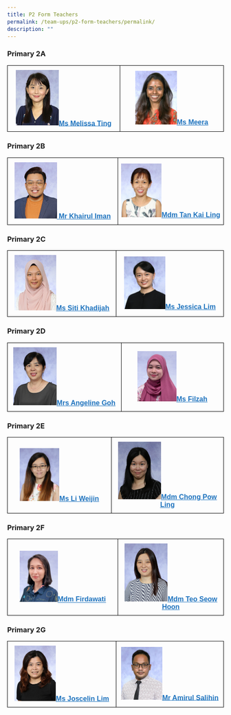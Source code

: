 ```yaml
---
title: P2 Form Teachers
permalink: /team-ups/p2-form-teachers/permalink/
description: ""
---
```

### **Primary 2A**

<style type="text/css">
.tg  {border-collapse:collapse;border-spacing:0;}
.tg td{border-color:black;border-style:solid;border-width:1px;font-family:Arial, sans-serif;font-size:14px;
  overflow:hidden;padding:10px 5px;word-break:normal;}
.tg th{border-color:black;border-style:solid;border-width:1px;font-family:Arial, sans-serif;font-size:14px;
  font-weight:normal;overflow:hidden;padding:10px 5px;word-break:normal;}
.tg .tg-f4yw{background-color:#FFF;text-align:center;vertical-align:middle}
.tg .tg-vgmr{background-color:#;text-align:center;vertical-align:middle}
</style>
<table class="tg">
<thead>
  <tr>
    <td colspan="2" class="tg-vgmr"><img style="width:40%" src="/images/Our%20Team%20UPS/P2%20Form%20Teachers/Melissa.jpg"><span style="font-weight:bold"><a rel="noopener noreferrer" target="_blank" href="mailto:ting_pui_ling@schools.gov.sg"><span style="text-decoration:underline;color:#1E73BE;background-color:transparent">Ms Melissa Ting</span></a></span></td>
    <td class="tg-vgmr"><img style="width:42%" src="/images/Our%20Team%20UPS/Tamil%20Language%20Teachers/meera.jpg"><span style="font-weight:bold"><a rel="noopener noreferrer" target="_blank" href="mailto:Meera_rajarethenam@schools.gov.sg"><span style="text-decoration:underline;color:#1E73BE;background-color:transparent">Ms Meera</span></a></span><br>
		</td>
	</tr>
</thead>
</table>
	
	
### **Primary 2B**
	
<style type="text/css">
.tg  {border-collapse:collapse;border-spacing:0;}
.tg td{border-color:black;border-style:solid;border-width:1px;font-family:Arial, sans-serif;font-size:14px;
  overflow:hidden;padding:10px 5px;word-break:normal;}
.tg th{border-color:black;border-style:solid;border-width:1px;font-family:Arial, sans-serif;font-size:14px;
  font-weight:normal;overflow:hidden;padding:10px 5px;word-break:normal;}
.tg .tg-f4yw{background-color:#FFF;text-align:center;vertical-align:middle}
.tg .tg-vgmr{background-color:#;text-align:center;vertical-align:middle}
</style>
<table class="tg">
<thead>
  <tr>
    <td colspan="2" class="tg-vgmr"><img style="width:40%" src="/images/Our%20Team%20UPS/P2%20Form%20Teachers/mr%20khairul%20iman%20bin%20dailami.jpg"><span style="font-weight:bold"><a rel="noopener noreferrer" target="_blank" href="mailto:
khairul_iman_dailami@schools.gov.sg"><span style="text-decoration:underline;color:#1E73BE;background-color:transparent">
Mr Khairul Iman</span></a></span></td>
    <td class="tg-vgmr"><img style="width:40%" src="/images/Our%20Team%20UPS/Learning%20Support%20Teachers/mdm%20tan%20kai%20ling.jpg"><span style="font-weight:bold"><a rel="noopener noreferrer" target="_blank" href="mailto:tan_kai_ling@schools.gov.sg"><span style="text-decoration:underline;color:#1E73BE;background-color:transparent">Mdm Tan Kai Ling</span></a></span><br>
		</td>
	</tr>
</thead>
</table>
	
### **Primary 2C**

<style type="text/css">
.tg  {border-collapse:collapse;border-spacing:0;}
.tg td{border-color:black;border-style:solid;border-width:1px;font-family:Arial, sans-serif;font-size:14px;
  overflow:hidden;padding:10px 5px;word-break:normal;}
.tg th{border-color:black;border-style:solid;border-width:1px;font-family:Arial, sans-serif;font-size:14px;
  font-weight:normal;overflow:hidden;padding:10px 5px;word-break:normal;}
.tg .tg-f4yw{background-color:#FFF;text-align:center;vertical-align:middle}
.tg .tg-vgmr{background-color:#;text-align:center;vertical-align:middle}
</style>
<table class="tg">
<thead>
  <tr>
    <td colspan="2" class="tg-vgmr"><img style="width:40%" src="/images/Our%20Team%20UPS/P2%20Form%20Teachers/ms%20siti%20khadijah%20binti%20riduan.jpg"><span style="font-weight:bold"><a rel="noopener noreferrer" target="_blank" href="mailto:siti_khadijah_riduan@schools.gov.sg"><span style="text-decoration:underline;color:#1E73BE;background-color:transparent">Ms Siti Khadijah</span></a></span></td>
    <td class="tg-vgmr"><img style="width:40%" src="/images/Our%20Team%20UPS/PE%20Teachers/Jessica.jpg"><span style="font-weight:bold"><a rel="noopener noreferrer" target="_blank" href="mailto:lim_rui_fang_jessica@schools.gov.sg"><span style="text-decoration:underline;color:#1E73BE;background-color:transparent">Ms Jessica Lim
</span></a></span><br>
		</td>
	</tr>
</thead>
</table>

### **Primary 2D**

<style type="text/css">
.tg  {border-collapse:collapse;border-spacing:0;}
.tg td{border-color:black;border-style:solid;border-width:1px;font-family:Arial, sans-serif;font-size:14px;
  overflow:hidden;padding:10px 5px;word-break:normal;}
.tg th{border-color:black;border-style:solid;border-width:1px;font-family:Arial, sans-serif;font-size:14px;
  font-weight:normal;overflow:hidden;padding:10px 5px;word-break:normal;}
.tg .tg-f4yw{background-color:#FFF;text-align:center;vertical-align:middle}
.tg .tg-vgmr{background-color:#;text-align:center;vertical-align:middle}
</style>
<table class="tg">
<thead>
  <tr>
    <td colspan="2" class="tg-vgmr"><img style="width:40%" src="/images/Our%20Team%20UPS/P2%20Form%20Teachers/mrs%20angeline%20goh.jpg"><span style="font-weight:bold"><a rel="noopener noreferrer" target="_blank" href="mailto:siti_khadijah_riduan@schools.gov.sg"><span style="text-decoration:underline;color:#1E73BE;background-color:transparent">Mrs Angeline Goh</span></a></span></td>
    <td class="tg-vgmr"><img style="width:40%" src="/images/Our%20Team%20UPS/P2%20Form%20Teachers/filzah.png"><span style="font-weight:bold"><a rel="noopener noreferrer" target="_blank" href="mailto:Filzah_Shafiee@schools.gov.sg"><span style="text-decoration:underline;color:#1E73BE;background-color:transparent">Ms Filzah
</span></a></span><br>
		</td>
	</tr>
</thead>
</table>

### **Primary 2E**

<style type="text/css">
.tg  {border-collapse:collapse;border-spacing:0;}
.tg td{border-color:black;border-style:solid;border-width:1px;font-family:Arial, sans-serif;font-size:14px;
  overflow:hidden;padding:10px 5px;word-break:normal;}
.tg th{border-color:black;border-style:solid;border-width:1px;font-family:Arial, sans-serif;font-size:14px;
  font-weight:normal;overflow:hidden;padding:10px 5px;word-break:normal;}
.tg .tg-f4yw{background-color:#FFF;text-align:center;vertical-align:middle}
.tg .tg-vgmr{background-color:#;text-align:center;vertical-align:middle}
</style>
<table class="tg">
<thead>
  <tr>
    <td colspan="2" class="tg-vgmr"><img style="width:40%" src="/images/Our%20Team%20UPS/P2%20Form%20Teachers/ms%20li%20weijin.jpg"><span style="font-weight:bold"><a rel="noopener noreferrer" target="_blank" href="mailto:li_weijin@schools.gov.sg"><span style="text-decoration:underline;color:#1E73BE;background-color:transparent">Ms Li Weijin</span></a></span></td>
    <td class="tg-vgmr"><img style="width:40%" src="/images/Our%20Team%20UPS/Chinese%20Language%20Teachers/Pow%20Ling.jpg"><span style="font-weight:bold"><a rel="noopener noreferrer" target="_blank" href="mailto:chong_pow_ling@schools.gov.sg"><span style="text-decoration:underline;color:#1E73BE;background-color:transparent">Mdm Chong Pow Ling</span></a></span><br>
		</td>
	</tr>
</thead>
</table>


### **Primary 2F**

<style type="text/css">
.tg  {border-collapse:collapse;border-spacing:0;}
.tg td{border-color:black;border-style:solid;border-width:1px;font-family:Arial, sans-serif;font-size:14px;
  overflow:hidden;padding:10px 5px;word-break:normal;}
.tg th{border-color:black;border-style:solid;border-width:1px;font-family:Arial, sans-serif;font-size:14px;
  font-weight:normal;overflow:hidden;padding:10px 5px;word-break:normal;}
.tg .tg-f4yw{background-color:#FFF;text-align:center;vertical-align:middle}
.tg .tg-vgmr{background-color:#;text-align:center;vertical-align:middle}
</style>
<table class="tg">
<thead>
  <tr>
     <td class="tg-vgmr"><img style="width:36%" src="/images/Our%20Team%20UPS/P2%20Form%20Teachers/Firdawati.png"><span style="font-weight:bold"><a rel="noopener noreferrer" target="_blank" href="mailto:Firdawati_Somsudin@schools.gov.sg"><span style="text-decoration:underline;color:#1E73BE;background-color:transparent">Mdm Firdawati</span></a></span><br></td>
    <td class="tg-vgmr"><img style="width:43%" src="/images/Our%20Team%20UPS/Chinese%20Language%20Teachers/mdm%20teo%20seow%20hoon.jpg"><span style="font-weight:bold"><a rel="noopener noreferrer" target="_blank" href="mailto:teo_seow_hoon@schools.gov.sg"><span style="text-decoration:underline;color:#1E73BE;background-color:transparent">Mdm Teo Seow Hoon
</span></a></span><br>
		</td>
	</tr>
</thead>
</table>

### **Primary 2G**

<style type="text/css">
.tg  {border-collapse:collapse;border-spacing:0;}
.tg td{border-color:black;border-style:solid;border-width:1px;font-family:Arial, sans-serif;font-size:16px;
  overflow:hidden;padding:10px 5px;word-break:normal;}
.tg th{border-color:black;border-style:solid;border-width:1px;font-family:Arial, sans-serif;font-size:14px;
  font-weight:normal;overflow:hidden;padding:10px 5px;word-break:normal;}
.tg .tg-f4yw{background-color:#FFF;text-align:center;vertical-align:middle}
.tg .tg-vgmr{background-color:#;text-align:center;vertical-align:middle}
</style>
<table class="tg">
<thead>
  <tr>
    <td colspan="2" class="tg-vgmr"><img style="width:40%" src="/images/Our%20Team%20UPS/P2%20Form%20Teachers/ms%20Joscelin%20lim%20poh%20chen.jpg"><span style="font-weight:bold"><a rel="noopener noreferrer" target="_blank" href="mailto:lim_poh_chen@schools.gov.sg"><span style="text-decoration:underline;color:#1E73BE;background-color:transparent">Ms Joscelin Lim</span></a></span></td>
    <td class="tg-vgmr"><img style="width:40%" src="/images/Our%20Team%20UPS/PE%20Teachers/AMIRUL.jpg"><span style="font-weight:bold"><a rel="noopener noreferrer" target="_blank" href="mailto:amirul_salihin@schools.gov.sg"><span style="text-decoration:underline;color:#1E73BE;background-color:transparent">Mr Amirul Salihin</span></a></span><br>
		</td>
	</tr>
</thead>
</table>